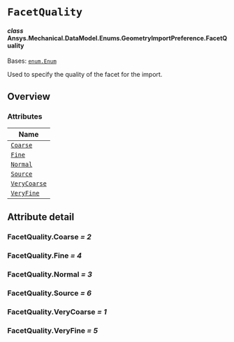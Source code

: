 # `FacetQuality`

<a id="ansys.mechanical.stubs.v242.Ansys.Mechanical.DataModel.Enums.GeometryImportPreference.FacetQuality"></a>

#### *class* Ansys.Mechanical.DataModel.Enums.GeometryImportPreference.FacetQuality

Bases: [`enum.Enum`](https://docs.python.org/3/library/enum.html#enum.Enum)

Used to specify the quality of the facet for the import.

<!-- !! processed by numpydoc !! -->

<a id="overview"></a>

## Overview

### Attributes

| Name |
| ------------------------------------------------------------------------------------------------------------------------------------------ |
| [`Coarse`](#FacetQuality.Coarse) |
| [`Fine`](#FacetQuality.Fine) |
| [`Normal`](#FacetQuality.Normal) |
| [`Source`](#FacetQuality.Source) |
| [`VeryCoarse`](#FacetQuality.VeryCoarse) |
| [`VeryFine`](#FacetQuality.VeryFine) |

<a id="attribute-detail"></a>

## Attribute detail

<a id="FacetQuality.Coarse"></a>

### FacetQuality.Coarse *= 2*

<a id="FacetQuality.Fine"></a>

### FacetQuality.Fine *= 4*

<a id="FacetQuality.Normal"></a>

### FacetQuality.Normal *= 3*

<a id="FacetQuality.Source"></a>

### FacetQuality.Source *= 6*

<a id="FacetQuality.VeryCoarse"></a>

### FacetQuality.VeryCoarse *= 1*

<a id="FacetQuality.VeryFine"></a>

### FacetQuality.VeryFine *= 5*


